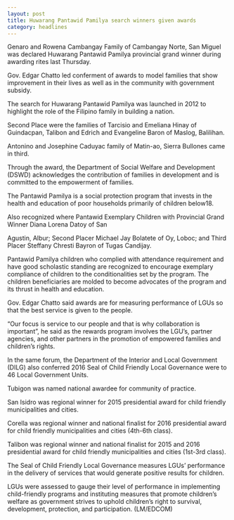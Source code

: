 ```yaml
---
layout: post
title: Huwarang Pantawid Pamilya search winners given awards
category: headlines
---
```


Genaro and Rowena Cambangay Family of Cambangay Norte, San Miguel was declared Huwarang Pantawid Pamilya provincial grand winner during awarding rites last Thursday.

Gov. Edgar Chatto led conferment of awards to model families that show improvement in their lives as well as in the community with government subsidy. 

The search for Huwarang Pantawid Pamilya was launched in 2012 to highlight the role of the Filipino family in building a nation.  

Second Place were the families of Tarcisio and Emeliana Hinay of Guindacpan, Talibon and Edrich and Evangeline Baron of Maslog, Balilihan. 

Antonino and Josephine Caduyac family of Matin-ao, Sierra Bullones came in third. 

Through the award, the Department of Social Welfare and Development (DSWD) acknowledges the contribution of families in development and is committed to the empowerment of families. 

The Pantawid Pamilya is a social protection program that invests in the health and education of poor households primarily of children below18. 

Also recognized where Pantawid Exemplary Children with Provincial Grand Winner Diana Lorena Datoy of San

Agustin, Albur; Second Placer Michael Jay Bolatete of Oy, Loboc; and Third Placer Steffany Chresti Bayron of Tugas Candijay.

Pantawid Pamilya children who complied with attendance requirement and have good scholastic standing are recognized to encourage exemplary compliance of children to the conditionalities set by the program. The children beneficiaries are molded to become advocates of the program and its thrust in health and education.  

Gov. Edgar Chatto said awards are for measuring performance of LGUs so that the best service is given to the people.  

“Our focus is service to our people and that is why collaboration is important”, he said as the rewards program involves the LGU’s, partner agencies, and other partners in the promotion of empowered families and children’s rights. 

In the same forum, the Department of the Interior and Local Government (DILG) also conferred 2016 Seal of Child Friendly Local Governance were to 46 Local Government Units. 

Tubigon was named national awardee for community of practice.

San Isidro was regional winner for 2015 presidential award for child friendly municipalities and cities. 

Corella was regional winner and national finalist for 2016 presidential award for child friendly municipalities and cities (4th-6th class). 

Talibon was regional winner and national finalist for 2015 and 2016 presidential award for child friendly municipalities and cities (1st-3rd class).  

The Seal of Child Friendly Local Governance measures LGUs’ performance in the delivery of services that would generate positive results for children. 

LGUs were assessed to gauge their level of performance in implementing child-friendly programs and instituting measures that promote children’s welfare as government strives to uphold children’s right to survival, development, protection, and participation. (LM/EDCOM) 